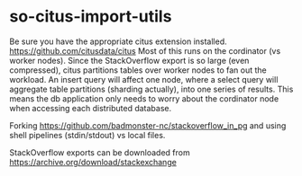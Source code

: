 # so-citus-import-utils

Be sure you have the appropriate citus extension installed. https://github.com/citusdata/citus
Most of this runs on the cordinator (vs worker nodes).  Since the StackOverflow export is so large (even compressed), citus partitions tables over worker nodes to fan out the workload.  An insert query will affect one node, where a select query will aggregate table partitions (sharding actually), into one series of results.  This means the db application only needs to worry about the cordinator node when accessing each distributed database.

Forking https://github.com/badmonster-nc/stackoverflow_in_pg and using shell pipelines (stdin/stdout) vs local files.

StackOverflow exports can be downloaded from https://archive.org/download/stackexchange
